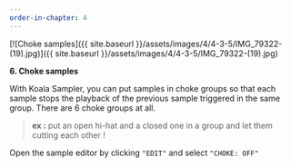 ```yaml
---
order-in-chapter: 4
---
```


[![Choke samples]({{ site.baseurl }}/assets/images/4/4-3-5/IMG_79322-(19).jpg)]({{
site.baseurl }}/assets/images/4/4-3-5/IMG_79322-(19).jpg)

**6. Choke samples**

With Koala Sampler, you can put samples in choke groups so that each sample stops the playback of the previous sample
triggered in the same group. There are 6 choke groups at all.

> **ex :** put an open hi-hat and a closed one in a group and let them cutting each other !

Open the sample editor by clicking `"EDIT"` and select `"CHOKE: OFF"`
